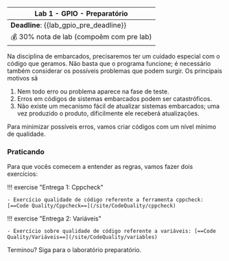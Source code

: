 | Lab 1 - GPIO - Preparatório              |
|------------------------------------------|
| **Deadline**: {{lab_gpio_pre_deadline}}  |
| 💰 30% nota de lab (compoẽm com pre lab) |


Na disciplina de embarcados, precisaremos ter um cuidado especial com o código que geramos. Não basta que o programa funcione; é necessário também considerar os possíveis problemas que podem surgir. Os principais motivos sã

1. Nem todo erro ou problema aparece na fase de teste.
2. Erros em códigos de sistemas embarcados podem ser catastróficos.
3. Não existe um mecanismo fácil de atualizar sistemas embarcados; uma vez produzido o produto, dificilmente ele receberá atualizações.

Para minimizar possíveis erros, vamos criar códigos com um nível mínimo de qualidade.

### Praticando

Para que vocês comecem a entender as regras, vamos fazer dois exercícios:

!!! exercise "Entrega 1: Cppcheck"

    - Exercício qualidade de código referente a ferramenta cppcheck: [==Code Quality/Cppcheck==](/site/CodeQuality/cppcheck)

!!! exercise "Entrega 2: Variáveis"

    - Exercício sobre qualidade de código referente a variáveis: [==Code Quality/Variáveis==](/site/CodeQuality/variables)


Terminou? Siga para o laboratório preparatório.
